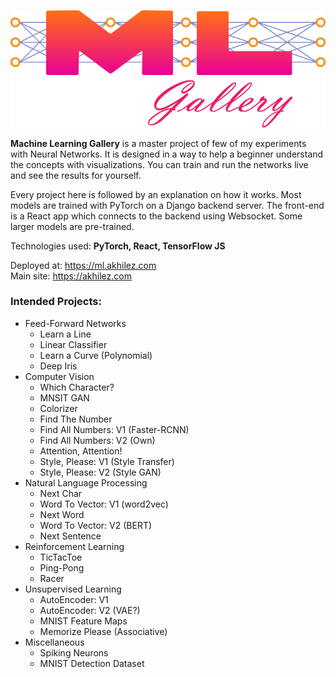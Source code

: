 ![MLGalleryLogo](ml_js/src/landing/ml_logo/ml_logo.png)

**Machine Learning Gallery** is a master project of few of my experiments with Neural Networks.
It is designed in a way to help a beginner understand the concepts with visualizations.
You can train and run the networks live and see the results for yourself.

Every project here is followed by an explanation on how it works.
Most models are trained with PyTorch on a Django backend server.
The front-end is a React app which connects to the backend using Websocket.
Some larger models are pre-trained.

Technologies used: __PyTorch, React, TensorFlow JS__

Deployed at: https://ml.akhilez.com  
Main site: https://akhilez.com


### Intended Projects:

 - Feed-Forward Networks
   - Learn a Line
   - Linear Classifier
   - Learn a Curve (Polynomial)
   - Deep Iris
 - Computer Vision
   - Which Character?
   - MNSIT GAN
   - Colorizer
   - Find The Number
   - Find All Numbers: V1 (Faster-RCNN)
   - Find All Numbers: V2 (Own)
   - Attention, Attention!
   - Style, Please: V1 (Style Transfer)
   - Style, Please: V2 (Style GAN)
 - Natural Language Processing
   - Next Char
   - Word To Vector: V1 (word2vec)
   - Next Word
   - Word To Vector: V2 (BERT)
   - Next Sentence
 - Reinforcement Learning
   - TicTacToe
   - Ping-Pong
   - Racer
 - Unsupervised Learning
   - AutoEncoder: V1
   - AutoEncoder: V2 (VAE?)
   - MNIST Feature Maps
   - Memorize Please (Associative)
 - Miscellaneous
   - Spiking Neurons
   - MNIST Detection Dataset

